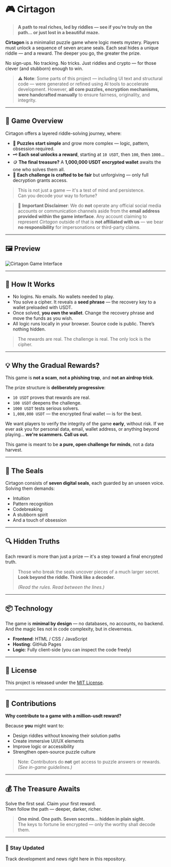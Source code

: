 # 🎮 Cirtagon

> **A path to real riches, led by riddles — see if you’re truly on the path… or just lost in a beautiful maze.**

**Cirtagon** is a minimalist puzzle game where logic meets mystery. Players must unlock a sequence of seven arcane seals. Each seal hides a unique riddle — and a reward. The deeper you go, the greater the prize.

No sign-ups. No tracking. No tricks. Just riddles and crypto — for those clever (and stubborn) enough to win.

> ⚠️ **Note**: Some parts of this project — including UI text and structural code — were generated or refined using AI tools to accelerate development.
> However, **all core puzzles, encryption mechanisms, were handcrafted manually** to ensure fairness, originality, and integrity.

---

## 🧠 Game Overview

Cirtagon offers a layered riddle-solving journey, where:

- 🧩 **Puzzles start simple** and grow more complex — logic, pattern, obsession required.
- 🗝️ **Each seal unlocks a reward**, starting at `10 USDT`, then `100`, then `1000`...
- 🪙 **The final treasure?** A **1,000,000 USDT encrypted wallet** awaits the one who solves them all.
- 🧭 **Each challenge is crafted to be fair** but unforgiving — only full decryption grants access.

> This is not just a game — it's a test of mind and persistence.  
> Can you decode your way to fortune?

> 🚫 **Important Disclaimer**: We do **not** operate any official social media accounts or communication channels aside from the **email address provided within the game interface**.
> Any account claiming to represent *Cirtagon* outside of that is **not affiliated with us** — we bear **no responsibility** for impersonations or third-party claims.

---

## 🖼️ Preview

![Cirtagon Game Interface](screenshot/screenshot_25_05_2025.png)

---

## 🔐 How It Works

- No logins. No emails. No wallets needed to play.
- You solve a cipher. It reveals a **seed phrase** — the recovery key to a wallet preloaded with USDT.
- Once solved, **you own the wallet**. Change the recovery phrase and move the funds as you wish.
- All logic runs locally in your browser. Source code is public. There’s nothing hidden.

> The rewards are real. The challenge is real. The only lock is the cipher.

---

## 💡 Why the Gradual Rewards?

This game is **not a scam**, **not a phishing trap**, and **not an airdrop trick**.

The prize structure is **deliberately progressive**:  
- `10 USDT` proves that rewards are real.  
- `100 USDT` deepens the challenge.  
- `1000 USDT` tests serious solvers.  
- `1,000,000 USDT` — the encrypted final wallet — is for the best.

We want players to verify the integrity of the game **early**, without risk. If we ever ask you for personal data, email, wallet address, or anything beyond playing… **we're scammers. Call us out.**

This game is meant to be **a pure, open challenge for minds**, not a data harvest.

---

## 🔐 The Seals

Cirtagon consists of **seven digital seals**, each guarded by an unseen voice. Solving them demands:

- Intuition  
- Pattern recognition  
- Codebreaking  
- A stubborn spirit  
- And a touch of obsession

---

## 🔍 Hidden Truths

Each reward is more than just a prize — it's a step toward a final encrypted truth.

> Those who break the seals uncover pieces of a much larger secret.  
> **Look beyond the riddle. Think like a decoder.**  
>  
> _(Read the rules. Read between the lines.)_

---

## 📦 Technology

The game is **minimal by design** — no databases, no accounts, no backend.
And the magic lies not in code complexity, but in cleverness.

- **Frontend**: HTML / CSS / JavaScript  
- **Hosting**: GitHub Pages  
- **Logic**: Fully client-side (you can inspect the code freely)

---

## 📜 License

This project is released under the [MIT License](LICENSE).

---

## 🤝 Contributions

**Why contribute to a game with a million-usdt reward?**

Because **you** might want to:

- Design riddles without knowing their solution paths  
- Create immersive UI/UX elements  
- Improve logic or accessibility  
- Strengthen open-source puzzle culture  

> Note: Contributors do **not** get access to puzzle answers or rewards.  
> _(See in-game guidelines.)_

---

## 💰 The Treasure Awaits

Solve the first seal. Claim your first reward.  
Then follow the path — deeper, darker, richer.  

> **One mind. One path. Seven secrets... hidden in plain sight.**  
> The keys to fortune lie encrypted — only the worthy shall decode them.

---

### 🔗 Stay Updated

Track development and news right here in this repository.

